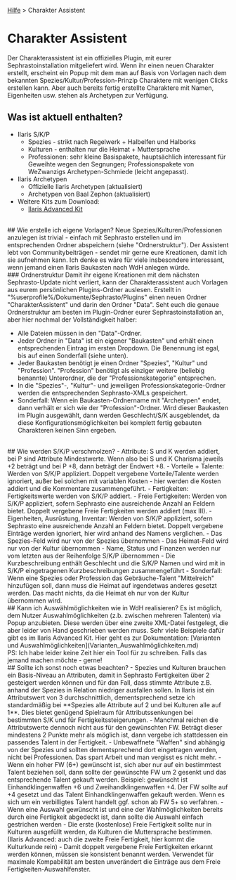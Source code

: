 [Hilfe](Help.md) > Charakter Assistent

# Charakter Assistent
Der Charakterassistent ist ein offizielles Plugin, mit eurer Sephrastoinstallation mitgeliefert wird. Wenn ihr einen neuen Charakter erstellt, erscheint ein Popup mit dem man auf Basis von Vorlagen nach dem bekannten Spezies/Kultur/Profession-Prinzip Charaktere mit wenigen Clicks erstellen kann. Aber auch bereits fertig erstellte Charaktere mit Namen, Eigenheiten usw. stehen als Archetypen zur Verfügung.
<br />
## Was ist aktuell enthalten?
- Ilaris S/K/P
	* Spezies - strikt nach Regelwerk + Halbelfen und Halborks
	* Kulturen - enthalten nur die Heimat + Muttersprache
	* Professionen: sehr kleine Basispakete, hauptsächlich interessant für Geweihte wegen den Segnungen; Professionspakete von WeZwanzigs Archetypen-Schmiede (leicht angepasst).
- Ilaris Archetypen
	* Offizielle Ilaris Archetypen (aktualisiert)
	* Archetypen von Baal Zephon (aktualisiert)
- Weitere Kits zum Download:
	* [Ilaris Advanced Kit](https://dsaforum.de/viewtopic.php?f=180&t=49412)
<br />
## Wie erstelle ich eigene Vorlagen?
Neue Spezies/Kulturen/Professionen anzulegen ist trivial - einfach mit Sephrasto erstellen und im entsprechenden Ordner abspeichern (siehe "Ordnerstruktur"). Der Assistent lebt von Communitybeiträgen - sendet mir gerne eure Kreationen, damit ich sie aufnehmen kann. Ich denke es wäre für viele insbesondere interessant, wenn jemand einen Ilaris Baukasten nach WdH anlegen würde.
<br />
### Ordnerstruktur
Damit ihr eigene Kreationen mit dem nächsten Sephrasto-Update nicht verliert, kann der Charakterassistent auch Vorlagen aus eurem persönlichen Plugins-Ordner auslesen. Erstellt in "%userprofile%/Dokumente/Sephrasto/Plugins" einen neuen Ordner "CharakterAssistent" und darin den Ordner "Data". Seht euch die genaue Ordnerstruktur am besten im Plugin-Ordner eurer Sephrastoinstallation an, aber hier nochmal der Vollständigkeit halber:<br />

- Alle Dateien müssen in den "Data"-Ordner.
- Jeder Ordner in "Data" ist ein eigener "Baukasten" und erhält einen entsprechenden Eintrag im ersten Dropdown. Die Benennung ist egal, bis auf einen Sonderfall (siehe unten).
- Jeder Baukasten benötigt je einen Ordner "Spezies", "Kultur" und "Profession". "Profession" benötigt als einziger weitere (beliebig benannte) Unterordner, die der "Professionskategorie" entsprechen.
- In die "Spezies"-, "Kultur"- und jeweiligen Professionskategorie-Ordner werden die entsprechenden Sephrasto-XMLs gespeichert.
- Sonderfall: Wenn ein Baukasten-Ordnername mit "Archetypen" endet, dann verhält er sich wie der "Profession"-Ordner. Wird dieser Baukasten im Plugin ausgewählt, dann werden Geschlecht/S/K ausgeblendet, da diese Konfigurationsmöglichkeiten bei komplett fertig gebauten Charakteren keinen Sinn ergeben.
<br />
## Wie werden S/K/P verschmolzen?
- Attribute: S und K werden addiert, bei P sind Attribute Mindestwerte. Wenn also bei S und K Charisma jeweils +2 beträgt und bei P +8, dann beträgt der Endwert +8.
- Vorteile + Talente: Werden von S/K/P appliziert. Doppelt vergebene Vorteile/Talente werden ignoriert, außer bei solchen mit variablen Kosten - hier werden die Kosten addiert und die Kommentare zusammengeführt.
- Fertigkeiten: Fertigkeitswerte werden von S/K/P addiert.
- Freie Fertigkeiten: Werden von S/K/P appliziert, sofern Sephrasto eine ausreichende Anzahl an Feldern bietet. Doppelt vergebene Freie Fertigkeiten werden addiert (max III).
- Eigenheiten, Ausrüstung, Inventar: Werden von S/K/P appliziert, sofern Sephrasto eine ausreichende Anzahl an Feldern bietet. Doppelt vergebene Einträge werden ignoriert, hier wird anhand des Namens verglichen.
- Das Spezies-Feld wird nur von der Spezies übernommen
- Das Heimat-Feld wird nur von der Kultur übernommen
- Name, Status und Finanzen werden nur vom letzten aus der Reihenfolge S/K/P übernommen
- Die Kurzbeschreibung enthält Geschlecht und die S/K/P Namen und wird mit in S/K/P eingetragenen Kurzbeschreibungen zusammengeführt
- Sonderfall: Wenn eine Spezies oder Profession das Gebräuche-Talent "Mittelreich" hinzufügen soll, dann muss die Heimat auf irgendetwas anderes gesetzt werden. Das macht nichts, da die Heimat eh nur von der Kultur übernommen wird.
<br />
## Kann ich Auswählmöglichkeiten wie in WdH realisieren?
Es ist möglich, dem Nutzer Auswahlmöglichkeiten (z.b. zwischen mehreren Talenten) via Popup anzubieten. Diese werden über eine zweite XML-Datei festgelegt, die aber leider von Hand geschrieben werden muss. Sehr viele Beispiele dafür gibt es im Ilaris Advanced Kit. Hier geht es zur Dokumentation: [Varianten und Auswahlmöglichkeiten](Varianten_Auswahlmöglichkeiten.md)
<br />
PS: Ich habe leider keine Zeit hier ein Tool für zu schreiben. Falls das jemand machen möchte - gerne! 
<br />
## Sollte ich sonst noch etwas beachten?
- Spezies und Kulturen brauchen ein Basis-Niveau an Attributen, damit in Sephrasto Fertigkeiten über 2 gesteigert werden können und für dan Fall, dass stimmte Attribute z.B. anhand der Spezies in Relation niedriger ausfallen sollen. In Ilaris ist ein Attributswert von 3 durchschnittlich, dementsprechend setze ich standardmäßig bei **Spezies alle Attribute auf 2 und bei Kulturen alle auf 1**. Dies bietet genügend Spielraum für Attributssenkungen bei bestimmten S/K und für Fertigkeitssteigerungen.
- Manchmal reichen die Attributswerte dennoch nicht aus für den gewünschten FW. Beträgt dieser mindestens 2 Punkte mehr als möglich ist, dann vergebe ich stattdessen ein passendes Talent in der Fertigkeit.
- Unbewaffnete "Waffen" sind abhängig von der Spezies und sollten dementsprechend dort eingetragen werden, nicht bei Professionen. Das spart Arbeit und man vergisst es nicht mehr.
- Wenn ein hoher FW (6+) gewünscht ist, sich aber nur auf ein bestimmtest Talent beziehen soll, dann sollte der gewünschte FW um 2 gesenkt und das entsprechende Talent gekauft werden. Beispiel: gewünscht ist Einhandklingenwaffen +6 und Zweihandklingenwaffen +4. Der FW sollte auf +4 gesetzt und das Talent Einhandklingenwaffen gekauft werden. Wenn es sich um ein verbilligtes Talent handelt ggf. schon ab FW 5+ so verfahren.
- Wenn eine Auswahl gewünscht ist und eine der Wahlmöglichkeiten bereits durch eine Fertigkeit abgedeckt ist, dann sollte die Auswahl einfach gestrichen werden
- Die erste (kostenlose) Freie Fertigkeit sollte nur in Kulturen ausgefüllt werden, da Kulturen die Muttersprache bestimmen. (Ilaris Advanced: auch die zweite Freie Fertigkeit, hier kommt die Kulturkunde rein)
- Damit doppelt vergebene Freie Fertigkeiten erkannt werden können, müssen sie konsistent benannt werden. Verwendet für maximale Kompabilität am besten unverändert die Einträge aus dem Freie Fertigkeiten-Auswahlfenster.

